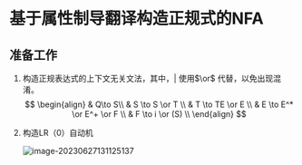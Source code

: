 # 基于属性制导翻译构造正规式的NFA



##  准备工作

1.   构造正规表达式的上下文无关文法，其中，$|$ 使用$\or$ 代替，以免出现混淆。
     $$
     \begin{align}
     & Q\to S\\
     & S \to S \or T \\
     & T \to TE \or E \\
     & E \to E^* \or E^+ \or F \\
     & F \to i \or (S) \\
     \end{align}
     $$
     
2.   构造LR（0）自动机

     ![image-20230627131125137](https://cdn.jsdelivr.net/gh/moonchildink/image@main/imgs/image-20230627131125137.png)

